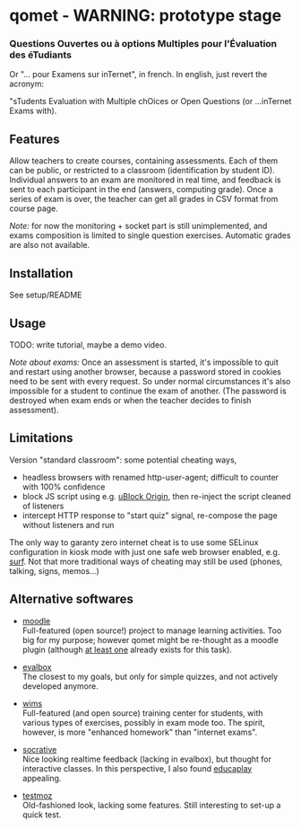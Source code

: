 # qomet - WARNING: prototype stage

### Questions Ouvertes ou à options Multiples pour l'Évaluation des éTudiants

Or "... pour Examens sur inTernet", in french. In english, just revert the acronym:

"sTudents Evaluation with Multiple chOices or Open Questions (or ...inTernet Exams with).

## Features

Allow teachers to create courses, containing assessments. Each of them can be public, or
restricted to a classroom (identification by student ID).
Individual answers to an exam are monitored in real time, and feedback is sent
to each participant in the end (answers, computing grade).
Once a series of exam is over, the teacher can get all grades in CSV format from course page.

*Note:* for now the monitoring + socket part is still unimplemented,
and exams composition is limited to single question exercises.
Automatic grades are also not available.

## Installation

See setup/README

## Usage

TODO: write tutorial, maybe a demo video.

*Note about exams:*
Once an assessment is started, it's impossible to quit and restart using another browser,
because a password stored in cookies need to be sent with every request.
So under normal circumstances it's also impossible for a student to continue the exam of another.
(The password is destroyed when exam ends or when the teacher decides to finish assessment).

## Limitations

Version "standard classroom": some potential cheating ways,
 - headless browsers with renamed http-user-agent; difficult to counter with 100% confidence
 - block JS script using e.g. [uBlock Origin](https://github.com/gorhill/uBlock), then re-inject the script cleaned of listeners
 - intercept HTTP response to "start quiz" signal, re-compose the page without listeners and run

The only way to garanty zero internet cheat is to use some SELinux configuration in kiosk mode
with just one safe web browser enabled, e.g. [surf](https://surf.suckless.org/).
Not that more traditional ways of cheating may still be used (phones, talking, signs, memos...)

## Alternative softwares

 * [moodle](https://moodle.org)<br/>
  Full-featured (open source!) project to manage learning activities.
  Too big for my purpose; however qomet might be re-thought as a moodle plugin
  (although [at least one](https://moodle.org/plugins/mod_exam) already exists for this task).

 * [evalbox](https://evalbox.com/)<br/>
  The closest to my goals, but only for simple quizzes, and not actively developed anymore.

 * [wims](http://wims.unice.fr/~wims/)<br/>
  Full-featured (and open source) training center for students, with various types of exercises,
  possibly in exam mode too.
  The spirit, however, is more "enhanced homework" than "internet exams".

 * [socrative](https://socrative.com/)<br/>
  Nice looking realtime feedback (lacking in evalbox), but thought for interactive classes.
  In this perspective, I also found [educaplay](https://www.educaplay.com) appealing.

 * [testmoz](https://testmoz.com/)<br/>
  Old-fashioned look, lacking some features. Still interesting to set-up a quick test.
